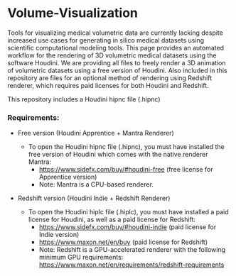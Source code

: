 # Volume-Visualization

Tools for visualizing medical volumetric data are currently lacking despite increased use cases for generating in silico medical datasets using scientific computational modeling tools. This page provides an automated workflow for the rendering of 3D volumetric medical datasets using the software Houdini. We are providing all files to freely render a 3D animation of volumetric datasets using a free version of Houdini. Also included in this repository are files for an optional method of rendering using Redshift renderer, which requires paid licenses for both Houdini and Redshift.

This repository includes a Houdini hipnc file (.hipnc)


### Requirements:
* Free version (Houdini Apprentice + Mantra Renderer)
  * To open the Houdini hipnc file (.hipnc), you must have installed the free version of Houdini which comes with the native renderer Mantra:
    * https://www.sidefx.com/buy/#houdini-free (free license for Apprentice version)
    * Note: Mantra is a CPU-based renderer.

* Redshift version (Houdini Indie + Redshift Renderer)
  * To open the Houdini hiplc file (.hiplc), you must have installed a paid license for Houdini, as well as a paid license for Redshift:
    * https://www.sidefx.com/buy/#houdini-indie (paid license for Indie version)
    * https://www.maxon.net/en/buy (paid license for Redshift)
    * Note: Redshift is a GPU-accelerated renderer with the following minimum GPU requirements: https://www.maxon.net/en/requirements/redshift-requirements
